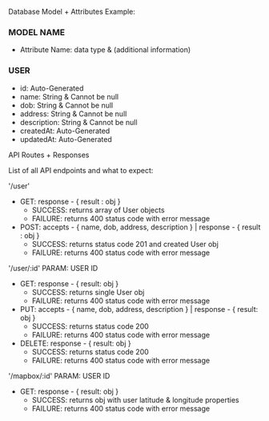 Database Model + Attributes
Example:
### MODEL NAME
* Attribute Name: data type & (additional information)

### USER
* id: Auto-Generated
* name: String & Cannot be null
* dob: String & Cannot be null
* address: String & Cannot be null
* description: String & Cannot be null
* createdAt: Auto-Generated
* updatedAt: Auto-Generated

API Routes + Responses

List of all API endpoints and what to expect:

'/user'
* GET: response - { result : obj }
  - SUCCESS: returns array of User objects
  - FAILURE: returns 400 status code with error message
* POST: accepts - { name, dob, address, description } | response - { result : obj }
  - SUCCESS: returns status code 201 and created User obj
  - FAILURE: returns 400 status code with error message

'/user/:id'
PARAM: USER ID
* GET: response - { result: obj }
  - SUCCESS: returns single User obj
  - FAILURE: returns 400 status code with error message
* PUT: accepts - { name, dob, address, description } | response - { result: obj }
  - SUCCESS: returns status code 200
  - FAILURE: returns 400 status code with error message
* DELETE: response - { result: obj }
  - SUCCESS: returns status code 200
  - FAILURE: returns 400 status code with error message

'/mapbox/:id'
PARAM: USER ID
* GET: response - { result: obj }
  - SUCCESS: returns obj with user latitude & longitude properties
  - FAILURE: returns 400 status code with error message